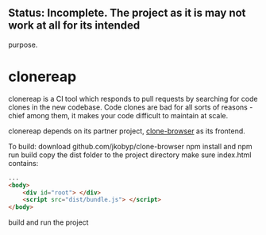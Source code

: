 ## Status: Incomplete. The project as it is may not work at all for its intended
purpose.

# clonereap
clonereap is a CI tool which responds to pull requests by searching for code
clones in the new codebase. Code clones are bad for all sorts of reasons -
chief among them, it makes your code difficult to maintain at scale.

clonereap depends on its partner project,
[clone-browser](https://github.com/jkobyp/clone-browser) as its frontend.


To build:
download github.com/jkobyp/clone-browser
npm install and npm run build
copy the dist folder to the project directory
make sure index.html contains:
```html
...
<body>
    <div id="root"> </div>
    <script src="dist/bundle.js"> </script>
</body>
```

build and run the project
